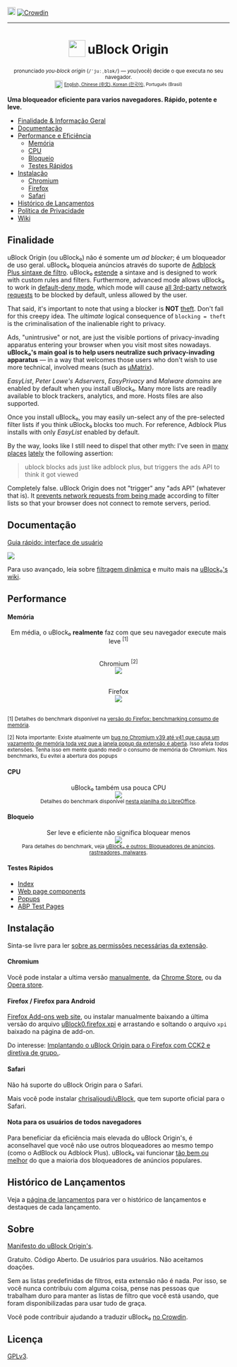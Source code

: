 [<img src="https://travis-ci.org/gorhill/uBlock.svg?branch=master" height="18">](https://travis-ci.org/gorhill/uBlock)
[![Crowdin](https://d322cqt584bo4o.cloudfront.net/ublock/localized.png)](https://crowdin.com/project/ublock)

***
<h1 align="center">
<sub>
<img  src="https://raw.githubusercontent.com/gorhill/uBlock/master/doc/img/icon38@2x.png"
      height="38"
      width="38">
</sub>
uBlock Origin
</h1>
<p align="center">
<sup> <!-- Pronounciation -->
      pronunciado <i>you-block origin</i> (<code>/ˈjuːˌblɒk/</code>) — <i>you</i>(você) decide o que executa no seu navegador.
</sup>
<br>
<sup> <!-- Languages -->
      <img src="https://raw.githubusercontent.com/gorhill/uBlock/master/doc/img/languageicon-36.png" width="18" height="18">
      <sup>
            <a href="https://github.com/gorhill/uBlock/blob/master/README.md#-µblock">
            English,          <a href="https://github.com/fang5566/uBlock/blob/master/README.md#-µblock">
            Chinese (中文),   </a><a href="https://github.com/delightbot/uBlock/blob/master/README.md#ublock">
            Korean (한국어),<a/>
            Português (Brasil)
      </sup>
</sup>
</p>


**Uma bloqueador eficiente para varios navegadores. Rápido, potente e leve.**

* [Finalidade & Informação Geral](#philosophy)
* [Documentação](#documentation)
* [Performance e Eficiência](#performance)
  * [Memória](#memory)
  * [CPU](#cpu)
  * [Bloqueio](#blocking)
  * [Testes Rápidos](#quick-tests)
* [Instalação](#installation)
  * [Chromium](#chromium)
  * [Firefox](#firefox--firefox-for-android)
  * [Safari](#safari)
* [Histórico de Lançamentos](#release-history)
* [Política de Privacidade](https://github.com/gorhill/uBlock/wiki/Privacy-policy)
* [Wiki](https://github.com/gorhill/uBlock/wiki)

## Finalidade

uBlock Origin (ou uBlock₀) não é somente um *ad blocker*; é um bloqueador de uso geral. uBlock₀ bloqueia anúncios através do suporte de [Adblock Plus sintaxe de filtro](https://adblockplus.org/en/filters). uBlock₀ [estende](https://github.com/gorhill/uBlock/wiki/Filter-syntax-extensions) a sintaxe and is designed to work with custom rules and filters. Furthermore, advanced mode allows uBlock₀ to work in [default-deny mode](https://github.com/gorhill/uBlock/wiki/Dynamic-filtering:-default-deny), which mode will cause [all 3rd-party network requests](https://requestpolicycontinued.github.io/#what-are-cross-site-requests) to be blocked by default, unless allowed by the user.

That said, it's important to note that using a blocker is **NOT** [theft](https://twitter.com/LeaVerou/status/518154828166725632). Don't fall for this creepy idea. The _ultimate_ logical consequence of `blocking = theft` is the criminalisation of the inalienable right to privacy.

Ads, "unintrusive" or not, are just the visible portions of privacy-invading apparatus entering your browser when you visit most sites nowadays. **uBlock₀'s main goal is to help users neutralize such privacy-invading apparatus** — in a way that welcomes those users who don't wish to use more technical, involved means (such as [µMatrix](https://github.com/gorhill/uMatrix)).

_EasyList_, _Peter Lowe's Adservers_, _EasyPrivacy_ and _Malware domains_ are enabled by default when you install uBlock₀. Many more lists are readily available to block trackers, analytics, and more. Hosts files are also supported.

Once you install uBlock₀, you may easily un-select any of the pre-selected filter lists if you think uBlock₀ blocks too much. For reference, Adblock Plus installs with only _EasyList_ enabled by default.

By the way, looks like I still need to dispel that other myth: I've seen in [many](https://np.reddit.com/r/AskReddit/comments/35s2je/whats_a_product_that_everybody_uses_but_nobody/cr7h8l6) [places](https://twitter.com/1v1MeInBed/status/611658444244951040) [lately](https://np.reddit.com/r/explainlikeimfive/comments/363569/eli5_how_come_adblockublock_doesnt_let_the_ad/crafo5p?context=3) the following assertion:

> ublock blocks ads just like adblock plus, but triggers the ads API to think it got viewed

Completely false. uBlock Origin does not "trigger" any "ads API" (whatever that is). It [prevents network requests from being made](https://github.com/gorhill/uBlock/wiki/Does-uBlock-block-ads-or-just-hide-them%3F) according to filter lists so that your browser does not connect to remote servers, period.

## Documentação

[Guia rápido: interface de usuário](https://github.com/gorhill/uBlock/wiki/Quick-guide:-popup-user-interface)

<a href="https://github.com/gorhill/uBlock/wiki/Quick-guide:-popup-user-interface"><img src="https://raw.githubusercontent.com/gorhill/uBlock/master/doc/img/popup-1.png" /></a>

Para uso avançado, leia sobre [filtragem dinâmica](https://github.com/gorhill/uBlock/wiki/Dynamic-filtering:-quick-guide) e muito mais na [uBlock₀'s wiki](https://github.com/gorhill/uBlock/wiki).

## Performance

#### Memória

<div align="center">
Em média, o uBlock₀ <b>realmente</b> faz com que seu navegador execute mais leve <sup>[1]</sup><br><br>

Chromium <sup>[2]</sup><br>
<img src="https://raw.githubusercontent.com/gorhill/uBlock/master/doc/benchmarks/mem-usage-overall-chart-20141224.png" /><br><br>

Firefox<br>
<img src="https://raw.githubusercontent.com/gorhill/uBlock/master/doc/benchmarks/mem-usage-overall-chart-20150205.png" /><br><br>

</div>

<sup>[1] Detalhes do benchmark disponível na <a href="https://github.com/gorhill/uBlock/wiki/Firefox-version:-benchmarking-memory-footprint">versão do Firefox: benchmarking consumo de memória</a>.</sup><br>

<sup>[2] Nota importante: Existe atualmente um [bug no Chromium v39 até v41 que causa um vazamento de memória toda vez que a janela popup da extensão é aberta](https://code.google.com/p/chromium/issues/detail?id=441500). Isso afeta <i>todas</i> extensões. Tenha isso em mente quando medir o consumo de memória do Chromium. Nos benchmarks, Eu evitei a abertura dos popups</sup><br>

#### CPU

<p align="center">
uBlock₀ também usa pouca CPU<br>
<img src="https://raw.githubusercontent.com/gorhill/uBlock/master/doc/benchmarks/cpu-usage-overall-chart-20141226.png" /><br>
<sup>Detalhes do benchmark disponível <a href="https://github.com/gorhill/uBlock/blob/master/doc/benchmarks/cpu-usage-overall-20141226.ods">nesta planilha do LibreOffice</a>.</sup>
</p>

#### Bloqueio

<p align="center">
Ser leve e eficiente não significa bloquear menos<br>
<img src="https://raw.githubusercontent.com/gorhill/uBlock/master/doc/benchmarks/privex-201502-16.png" /><br>
<sup>Para detalhes do benchmark, veja 
<a href="https://github.com/gorhill/uBlock/wiki/uBlock-and-others%3A-Blocking-ads%2C-trackers%2C-malwares">uBlock₀ e outros: Bloqueadores de anúncios, rastreadores, malwares</a>.
</p>

#### Testes Rápidos

- [Index](http://raymondhill.net/ublock/tests.html)
- [Web page components](http://raymondhill.net/ublock/tiles1.html)
- [Popups](http://raymondhill.net/ublock/popup.html)
- [ABP Test Pages](https://testpages.adblockplus.org/)

## Instalação

Sinta-se livre para ler [sobre as permissões necessárias da extensão](https://github.com/gorhill/uBlock/wiki/About-the-required-permissions).

#### Chromium

Você pode instalar a ultima versão [manualmente](https://github.com/gorhill/uBlock/tree/master/dist#install), da [Chrome Store](https://chrome.google.com/webstore/detail/ublock-origin/cjpalhdlnbpafiamejdnhcphjbkeiagm), ou da [Opera store](https://addons.opera.com/en-gb/extensions/details/ublock/).

#### Firefox / Firefox para Android

[Firefox Add-ons web site](https://addons.mozilla.org/firefox/addon/ublock-origin/), ou instalar manualmente baixando a última versão do arquivo [uBlock0.firefox.xpi](https://github.com/gorhill/uBlock/releases) e arrastando e soltando o arquivo `xpi` baixado na página de add-on.

Do interesse: [Implantando o uBlock Origin para o Firefox com CCK2 e diretiva de grupo.](http://decentsecurity.com/ublock-for-firefox-deployment/).

#### Safari

Não há suporte do uBlock Origin para o Safari.

Mais você pode instalar [chrisaljoudi/uBlock](https://github.com/chrisaljoudi/uBlock), que tem suporte oficial para o Safari.

#### Nota para os usuários de todos navegadores

Para beneficiar da eficiência mais elevada do uBlock Origin's, é aconselhavel que você não use outros bloqueadores ao mesmo tempo (como o AdBlock ou Adblock Plus). uBlock₀ vai funcionar [tão bem ou melhor](#blocking) do que a maioria dos bloqueadores de anúncios populares.

## Histórico de Lançamentos

Veja a [página de lançamentos](https://github.com/gorhill/uBlock/releases) para ver o histórico de lançamentos e destaques de cada lançamento.

## Sobre

[Manifesto do uBlock Origin's](MANIFESTO.md).

Gratuito. Código Aberto. De usuários para usuários. Não aceitamos doações.

Sem as listas predefinidas de filtros, esta extensão não é nada. 
Por isso, se você nunca contribuiu com alguma coisa, pense nas pessoas que trabalham duro
para manter as listas de filtro que você está usando, que foram disponibilizadas para usar
tudo de graça.

Você pode contribuir ajudando a traduzir uBlock₀ [no Crowdin](https://crowdin.net/project/ublock).

## Licença

[GPLv3](https://github.com/gorhill/uBlock/blob/master/LICENSE.txt).
